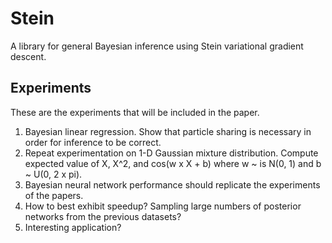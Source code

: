 # Stein

A library for general Bayesian inference using Stein variational gradient descent.


## Experiments

These are the experiments that will be included in the paper.

1. Bayesian linear regression. Show that particle sharing is necessary in order for inference to be correct.
2. Repeat experimentation on 1-D Gaussian mixture distribution. Compute expected value of X, X^2, and cos(w x X + b) where w ~ is N(0, 1) and b ~ U(0, 2 x pi).
3. Bayesian neural network performance should replicate the experiments of the papers.
4. How to best exhibit speedup? Sampling large numbers of posterior networks from the previous datasets?
5. Interesting application?




